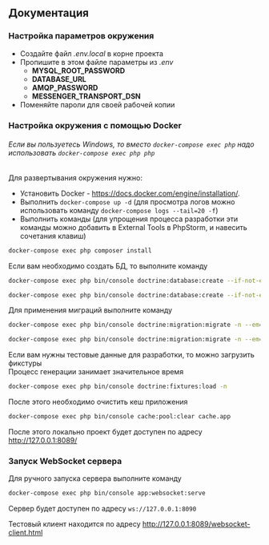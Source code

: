 ## Документация

### Настройка параметров окружения

* Создайте файл _.env.local_ в корне проекта
* Пропишите в этом файле параметры из _.env_
  * **MYSQL_ROOT_PASSWORD**
  * **DATABASE_URL**
  * **AMQP_PASSWORD**
  * **MESSENGER_TRANSPORT_DSN**
* Поменяйте пароли для своей рабочей копии

### Настройка окружения с помощью Docker

###### Если вы пользуетесь Windows, то вместо `docker-compose exec php` надо использовать `docker-compose exec php php`

Для развертывания окружения нужно:

* Установить Docker - https://docs.docker.com/engine/installation/.
* Выполнить `docker-compose up -d` (для просмотра логов можно использовать команду `docker-compose logs --tail=20 -f`)
* Выполнить команды (для упрощения процесса разработки эти команды можно добавить в External Tools в PhpStorm, и навесить сочетания клавиш)

```bash
docker-compose exec php composer install
```
Если вам необходимо создать БД, то выполните команду

```bash
docker-compose exec php bin/console doctrine:database:create --if-not-exists -c main
```
```bash
docker-compose exec php bin/console doctrine:database:create --if-not-exists -c dialog
```
Для применения миграций выполните команду

```bash
docker-compose exec php bin/console doctrine:migration:migrate -n --em=main --configuration=config/migrations/main.yaml
```
```bash
docker-compose exec php bin/console doctrine:migration:migrate -n --em=dialog --configuration=config/migrations/dialog.yaml
```
Если вам нужны тестовые данные для разработки, то можно загрузить фикстуры  
Процесс генерации занимает значительное время

```bash
docker-compose exec php bin/console doctrine:fixtures:load -n
```
После этого необходимо очистить кеш приложения

```bash
docker-compose exec php bin/console cache:pool:clear cache.app
```

После этого локально проект будет доступен по адресу http://127.0.0.1:8089/

### Запуск WebSocket сервера

Для ручного запуска сервера выполните команду

```bash
docker-compose exec php bin/console app:websocket:serve
```

Сервер будет доступен по адресу `ws://127.0.0.1:8090`

Тестовый клиент находится по адресу http://127.0.0.1:8089/websocket-client.html